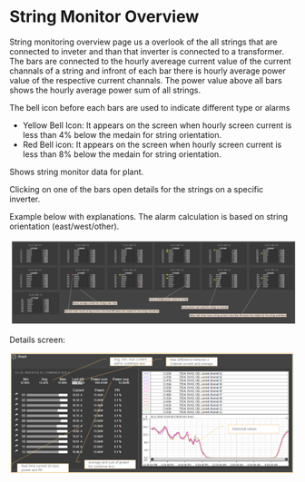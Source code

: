 # String Monitor Overview


String monitoring overview page us a overlook of the all strings that are connected to inveter and than that inverter is connected to a transformer.
The bars are connected to the hourly avereage current value of the current channals of a string and infront of each bar there is hourly average power value of the respective current channals.
The power value above all bars shows the hourly average power sum of all strings.

The bell icon before each bars are used to indicate different type or alarms

* Yellow Bell Icon: It appears on the screen when hourly screen current is less than 4% below the medain for string orientation.
* Red Bell icon: It appears on the screen when hourly screen current is less than 8% below the medain for string orientation.

Shows string monitor data for plant.

Clicking on one of the bars open details for the strings on a specific inverter.

Example below with explanations. The alarm calculation is based on string orientation (east/west/other).

![String monitor](../images/stringmonitoroverview.png)

Details screen:

![String monitor details](../images/stringmonitor%20details.png)